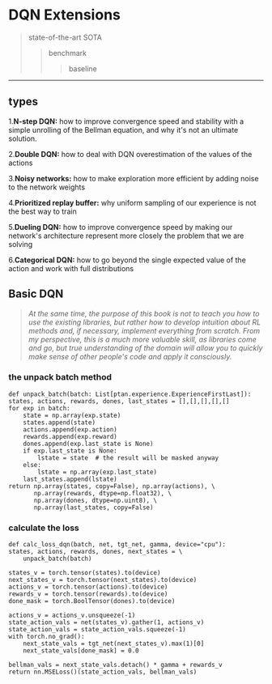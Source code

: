 # DQN Extensions
> state-of-the-art SOTA
>> benchmark
>>> baseline
***
## types

1.**N-step DQN:** how to improve convergence speed and stability with a simple
unrolling of the Bellman equation, and why it's not an ultimate solution.

2.**Double DQN:** how to deal with DQN overestimation of the values of the
actions

3.**Noisy networks:** how to make exploration more efficient by adding noise
to the network weights

4.**Prioritized replay buffer:** why uniform sampling of our experience is not the
best way to train

5.**Dueling DQN:** how to improve convergence speed by making our network's
architecture represent more closely the problem that we are solving

6.**Categorical DQN:** how to go beyond the single expected value of the action
and work with full distributions

## Basic DQN

>*At the same time, the purpose of this book is not to teach you how to use the existing
libraries, but rather how to develop intuition about RL methods and, if necessary,
implement everything from scratch. From my perspective, this is a much more
valuable skill, as libraries come and go, but true understanding of the domain will
allow you to quickly make sense of other people's code and apply it consciously.*


### the unpack batch method
    def unpack_batch(batch: List[ptan.experience.ExperienceFirstLast]):
    states, actions, rewards, dones, last_states = [],[],[],[],[]
    for exp in batch:
        state = np.array(exp.state)
        states.append(state)
        actions.append(exp.action)
        rewards.append(exp.reward)
        dones.append(exp.last_state is None)
        if exp.last_state is None:
            lstate = state  # the result will be masked anyway
        else:
            lstate = np.array(exp.last_state)
        last_states.append(lstate)
    return np.array(states, copy=False), np.array(actions), \
           np.array(rewards, dtype=np.float32), \
           np.array(dones, dtype=np.uint8), \
           np.array(last_states, copy=False)


### calculate the loss 
    def calc_loss_dqn(batch, net, tgt_net, gamma, device="cpu"):
    states, actions, rewards, dones, next_states = \
        unpack_batch(batch)

    states_v = torch.tensor(states).to(device)
    next_states_v = torch.tensor(next_states).to(device)
    actions_v = torch.tensor(actions).to(device)
    rewards_v = torch.tensor(rewards).to(device)
    done_mask = torch.BoolTensor(dones).to(device)

    actions_v = actions_v.unsqueeze(-1)
    state_action_vals = net(states_v).gather(1, actions_v)
    state_action_vals = state_action_vals.squeeze(-1)
    with torch.no_grad():
        next_state_vals = tgt_net(next_states_v).max(1)[0]
        next_state_vals[done_mask] = 0.0

    bellman_vals = next_state_vals.detach() * gamma + rewards_v
    return nn.MSELoss()(state_action_vals, bellman_vals)

